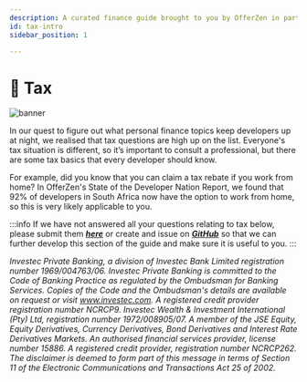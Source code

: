 ```yaml
---
description: A curated finance guide brought to you by OfferZen in partnership with Investec.
id: tax-intro
sidebar_position: 1

---
```

# 💸 Tax

![banner](pathname:///img/assets/tax_investec.png)

In our quest to figure out what personal finance topics keep developers up at night, we realised that tax questions are high up on the list. Everyone's tax situation is different, so it’s important to consult a professional, but there are some tax basics that every developer should know.

For example, did you know that you can claim a tax rebate if you work from home? In OfferZen's State of the Developer Nation Report, we found that 92% of developers in South Africa now have the option to work from home, so this is very likely applicable to you.


:::info
If we have not answered all your questions relating to tax below, please submit them [_**here**_](https://8malmkzgvs8.typeform.com/to/oLVWxa8r) or create and issue on [_**GitHub**_](https://github.com/OfferZen-Community/developers-finance/issues) so that we can further develop this section of the guide and make sure it is useful to you.
:::


*Investec Private Banking, a division of Investec Bank Limited registration number 1969/004763/06. Investec Private Banking is committed to the Code of Banking Practice as regulated by the Ombudsman for Banking Services. Copies of the Code and the Ombudsman's details are available on request or visit www.investec.com. A registered credit provider registration number NCRCP9. Investec Wealth & Investment International (Pty) Ltd, registration number 1972/008905/07. A member of the JSE Equity, Equity Derivatives, Currency Derivatives, Bond Derivatives and Interest Rate Derivatives Markets. An authorised financial services provider, license number 15886. A registered credit provider, registration number NCRCP262. The disclaimer is deemed to form part of this message in terms of Section 11 of the Electronic Communications and Transactions Act 25 of 2002.*


